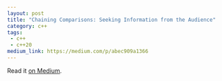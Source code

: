 ```yaml
---
layout: post
title: "Chaining Comparisons: Seeking Information from the Audience"
category: c++
tags:
 - c++
 - c++20
medium_link: https://medium.com/p/abec909a1366
---
```


Read it [on Medium](https://medium.com/p/abec909a1366?source=brevzin.github.io).

